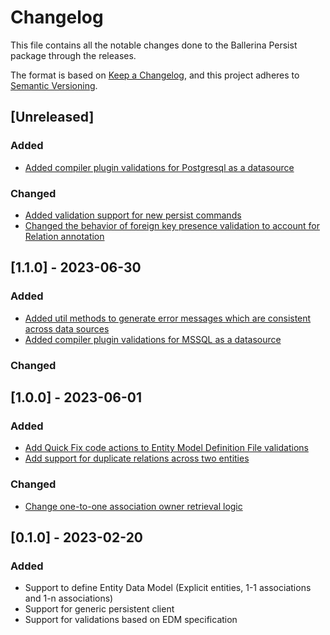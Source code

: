 # Changelog
This file contains all the notable changes done to the Ballerina Persist package through the releases.

The format is based on [Keep a Changelog](https://keepachangelog.com/en/1.0.0/),
and this project adheres to [Semantic Versioning](https://semver.org/spec/v2.0.0.html).

## [Unreleased]

### Added
- [Added compiler plugin validations for Postgresql as a datasource](https://github.com/ballerina-platform/ballerina-library/issues/5829)

### Changed
- [Added validation support for new persist commands](https://github.com/ballerina-platform/ballerina-library/issues/5784)
- [Changed the behavior of foreign key presence validation to account for Relation annotation](https://github.com/ballerina-platform/ballerina-library/issues/6068)

## [1.1.0] - 2023-06-30

### Added
- [Added util methods to generate error messages which are consistent across data sources](https://github.com/ballerina-platform/ballerina-standard-library/issues/4360)
- [Added compiler plugin validations for MSSQL as a datasource](https://github.com/ballerina-platform/ballerina-standard-library/issues/4506)

### Changed

## [1.0.0] - 2023-06-01

### Added
- [Add Quick Fix code actions to Entity Model Definition File validations](https://github.com/ballerina-platform/ballerina-standard-library/issues/4088)
- [Add support for duplicate relations across two entities](https://github.com/ballerina-platform/ballerina-standard-library/issues/4178)

### Changed
- [Change one-to-one association owner retrieval logic](https://github.com/ballerina-platform/ballerina-standard-library/issues/4163)

## [0.1.0] - 2023-02-20

### Added

- Support to define Entity Data Model (Explicit entities, 1-1 associations and 1-n associations)
- Support for generic persistent client
- Support for validations based on EDM specification
